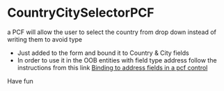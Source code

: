 # CountryCitySelectorPCF
a PCF will allow the user to select the country from drop down instead of writing them to avoid type

- Just added to the form and bound it to Country & City fields
- In order to use it in the OOB entities with field type address follow the instructions from this link <a href="https://www.magnetismsolutions.com/blog/jaredjohnson/2019/07/04/binding-to-address-fields-in-a-pcf-control">Binding to address fields in a pcf control</a>
  

Have fun
